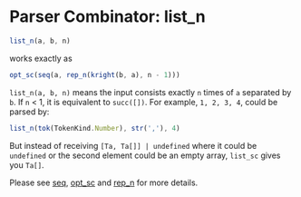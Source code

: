 # Parser Combinator: list_n

```typescript
list_n(a, b, n)
```

works exactly as

```typescript
opt_sc(seq(a, rep_n(kright(b, a), n - 1)))
```

`list_n(a, b, n)` means the input consists exactly `n` times of `a` separated by `b`. If `n` < 1, it is equivalent to `succ([])`. For example, `1, 2, 3, 4`, could be parsed by:

```typescript
list_n(tok(TokenKind.Number), str(','), 4)
```

But instead of receiving `[Ta, Ta[]] | undefined` where it could be `undefined` or the second element could be an empty array,
`list_sc` gives you `Ta[]`.

Please see [seq](./seq.md), [opt_sc](./opt_sc.md) and [rep_n](./rep_n.md) for more details.
